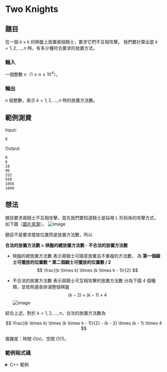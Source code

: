 Two Knights 
===

題目
---

在一個 $k × k$ 的棋盤上放置兩個騎士，要求它們不互相攻擊。
我們要計算出當 $k = 1, 2, ..., n$ 時，有多少種符合要求的放置方式。


### 輸入
一個整數 $n$（$1 \le n \le 10^4$）。

### 輸出
$n$ 個整數，表示 $k = 1, 2, ..., n$ 時的放置方法數。

範例測資
---

Input:
```
8
```
Output:
```
0
6
28
96
252
550
1056
1848
```

想法
---

題目要求兩騎士不互相攻擊，首先我們要知道騎士是採用 L 形斜角的攻擊方式，如下圖（[圖片來源](https://www.google.com/url?sa=i&url=http%3A%2F%2Fchiuinan.github.io%2Fgame%2Fgame%2Fintro%2Fch%2Fc41%2Fchess2%2Fchess_rule%2Fchess_rule.htm&psig=AOvVaw38InAo20FMMBlAEOGZxKji&ust=1712492990430000&source=images&cd=vfe&opi=89978449&ved=0CBIQjRxqFwoTCNDmq93LrYUDFQAAAAAdAAAAABAE)）。
![image](https://hackmd.io/_uploads/rJuDeTCJA.png)

題目不是要求擺放位置而是放置方法數，所以

**合法的放置方法數 = 棋盤的總放置方法數 - 不合法的放置方法數**

- 棋盤的總放置方法數
表示兩騎士可隨意放置且不重複的方法數，
為 **第一個騎士可擺放的位置數 * 第二個騎士可擺放的位置數 / 2**
$$
\frac{(k \times k) \times (k \times k - 1)}{2}
$$

- 不合法的放置方法數
表示兩騎士可互相攻擊的放置方法數
分為下圖 4 個種類，並依照邊長排滿整個棋盤
$$
(k - 2) \times (k - 1) \times 4
$$
![image](https://hackmd.io/_uploads/rJepQp0kR.png)

綜合上述，對於 $k = 1, 2, ..., n$，合法的放置方法數為

$$
\frac{(k \times k) \times (k \times k - 1)}{2} - (k - 2) \times (k - 1) \times 4
$$

複雜度：時間 $O(n)$，空間 $O(1)$。

### 範例程式碼
<details>
<summary>C++ 範例</summary>
```cpp
#include <bits/stdc++.h>
using namespace std;
int main(){
    unsigned long long n, k = 1;
    for (cin >> n; k <= n; ++k){
        cout << (k * k * (k * k - 1) / 2) - ((k - 2) * (k - 1) * 4) << '\n';
    }
}
```
</details>
